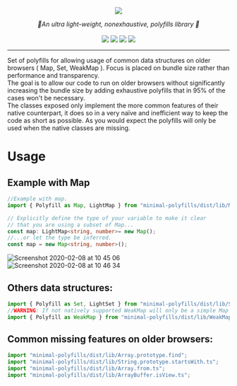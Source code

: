 
<p align="center">
    <img src="https://user-images.githubusercontent.com/6702424/74083910-7305c180-4a69-11ea-9595-331c7976c292.png">  
</p>
<p align="center">
    <i> 🎯An ultra light-weight, nonexhaustive, polyfills library 🎯 </i>
    <br>
    <br>
    <img src="https://img.shields.io/bundlephobia/min/minimal-polyfills">
    <img src="https://img.shields.io/bundlephobia/minzip/minimal-polyfills">
    <img src="https://img.shields.io/david/garronej/minimal-polyfills">
    <img src="https://img.shields.io/npm/l/minimal-polyfills">
</p>

---

Set of polyfills for allowing usage of common data structures on older browsers ( Map, Set, WeakMap ).
Focus is placed on bundle size rather than performance and transparency.  
The goal is to allow our code to run on older browsers without significantly increasing the bundle size by adding exhaustive polyfills that in 95% of the cases won't be necessary.  
The classes exposed only implement the more common features of their native counterpart, it does so in a very naïve and inefficient way to keep the code as short as possible.
As you would expect the polyfills will only be used when the native classes are missing.

# Usage


## Example with Map

```typescript
//Example with map.
import { Polyfill as Map, LightMap } from "minimal-polyfills/dist/lib/Map";

// Explicitly define the type of your variable to make it clear
// that you are using a subset of Map...
const map: LightMap<string, number>= new Map();
//...or let the type be inferred.
const map = new Map<string, number>();
```

![Screenshot 2020-02-08 at 10 45 06](https://user-images.githubusercontent.com/6702424/74083059-210c6e00-4a60-11ea-8b63-1a42799a2ebd.png)
![Screenshot 2020-02-08 at 10 46 34](https://user-images.githubusercontent.com/6702424/74083085-50bb7600-4a60-11ea-99ef-93d95d2d48f8.png)

## Others data structures: 

```typescript
import { Polyfill as Set, LightSet } from "minimal-polyfills/dist/lib/Set";
//WARNING: If not natively supported WeakMap will only be a simple Map that will keep string references of it's keys.
import { Polyfill as WeakMap } from "minimal-polyfills/dist/lib/WeakMap";
```

## Common missing features on older browsers:

```typescript
import "minimal-polyfills/dist/lib/Array.prototype.find";
import "minimal-polyfills/dist/lib/String.prototype.startsWith.ts";
import "minimal-polyfills/dist/lib/Array.from.ts";
import "minimal-polyfills/dist/lib/ArrayBuffer.isView.ts";
```

